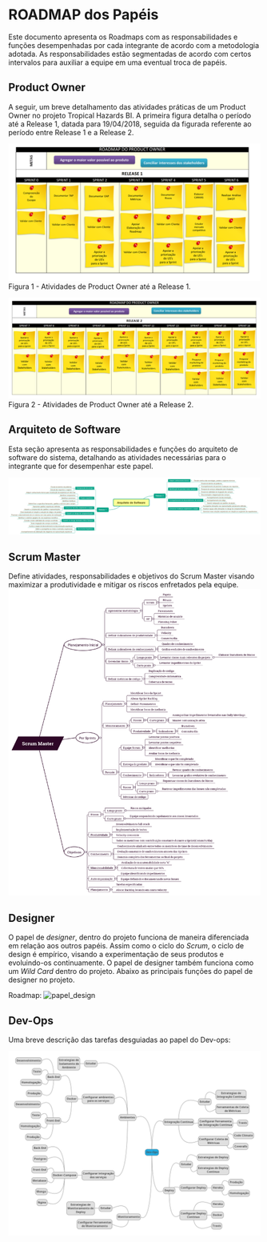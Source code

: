 # ROADMAP dos Papéis
Este documento apresenta os Roadmaps com as responsabilidades e funções desempenhadas por cada integrante de acordo com a metodologia adotada. As responsabilidades estão segmentadas de acordo com certos intervalos para auxiliar a equipe em uma eventual troca de papéis.


## Product Owner

A seguir, um breve detalhamento das atividades práticas de um Product Owner no projeto Tropical Hazards BI. A primeira figura detalha o período até a Release 1, datada para 19/04/2018, seguida da figurada referente ao período entre Release 1 e a Release 2.

![Roadmap_PO_R1](Imagens/PAPEL_PO_R1.png)
Figura 1 - Atividades de Product Owner até a Release 1.

![Roadmap_PO_R2](Imagens/PAPEL_PO_R2.png)
Figura 2 - Atividades de Product Owner até a Release 2.


## Arquiteto de Software
Esta seção apresenta as responsabilidades e funções do arquiteto de software do sistema, detalhando as atividades necessárias para o integrante que for desempenhar este papel.

![Roadmap_arquiteto](Imagens/PAPEL_ARQUITETO.png)


## Scrum Master
Define atividades, responsabilidades e objetivos do Scrum Master visando maximizar a produtividade e mitigar os riscos enfretados pela equipe.
<img src="Imagens/scrum_master.png" class="responsive-img">

## Designer
O papel de _designer_, dentro do projeto funciona de maneira diferenciada em relação aos outros papéis. Assim como o ciclo do _Scrum_, o ciclo de design é empírico, visando a experimentação de seus produtos e evoluindo-os continuamente. O papel de designer também funciona como um _Wild Card_ dentro do projeto.
Abaixo as principais funções do papel de designer no projeto.

Roadmap:
<img src="Imagens/papel_design.png" alt="papel_design" class="responsive-img">

## Dev-Ops
Uma breve descrição das tarefas desguiadas ao papel do Dev-ops:

![Roadmap_devops](Imagens/papel_devops.png) 
